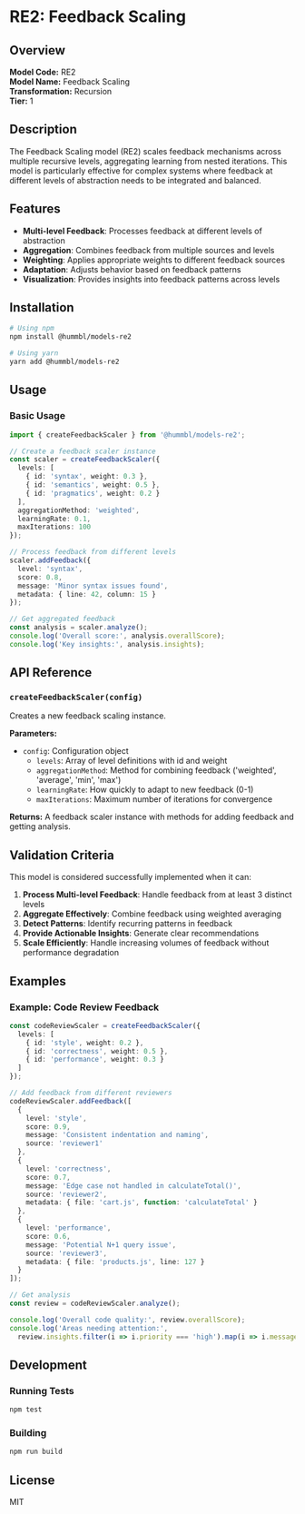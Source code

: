 # RE2: Feedback Scaling

## Overview

**Model Code:** RE2  
**Model Name:** Feedback Scaling  
**Transformation:** Recursion  
**Tier:** 1  

## Description

The Feedback Scaling model (RE2) scales feedback mechanisms across multiple recursive levels, aggregating learning from nested iterations. This model is particularly effective for complex systems where feedback at different levels of abstraction needs to be integrated and balanced.

## Features

- **Multi-level Feedback**: Processes feedback at different levels of abstraction
- **Aggregation**: Combines feedback from multiple sources and levels
- **Weighting**: Applies appropriate weights to different feedback sources
- **Adaptation**: Adjusts behavior based on feedback patterns
- **Visualization**: Provides insights into feedback patterns across levels

## Installation

```bash
# Using npm
npm install @hummbl/models-re2

# Using yarn
yarn add @hummbl/models-re2
```

## Usage

### Basic Usage

```typescript
import { createFeedbackScaler } from '@hummbl/models-re2';

// Create a feedback scaler instance
const scaler = createFeedbackScaler({
  levels: [
    { id: 'syntax', weight: 0.3 },
    { id: 'semantics', weight: 0.5 },
    { id: 'pragmatics', weight: 0.2 }
  ],
  aggregationMethod: 'weighted',
  learningRate: 0.1,
  maxIterations: 100
});

// Process feedback from different levels
scaler.addFeedback({
  level: 'syntax',
  score: 0.8,
  message: 'Minor syntax issues found',
  metadata: { line: 42, column: 15 }
});

// Get aggregated feedback
const analysis = scaler.analyze();
console.log('Overall score:', analysis.overallScore);
console.log('Key insights:', analysis.insights);
```

## API Reference

### `createFeedbackScaler(config)`

Creates a new feedback scaling instance.

**Parameters:**
- `config`: Configuration object
  - `levels`: Array of level definitions with id and weight
  - `aggregationMethod`: Method for combining feedback ('weighted', 'average', 'min', 'max')
  - `learningRate`: How quickly to adapt to new feedback (0-1)
  - `maxIterations`: Maximum number of iterations for convergence

**Returns:** A feedback scaler instance with methods for adding feedback and getting analysis.

## Validation Criteria

This model is considered successfully implemented when it can:

1. **Process Multi-level Feedback**: Handle feedback from at least 3 distinct levels
2. **Aggregate Effectively**: Combine feedback using weighted averaging
3. **Detect Patterns**: Identify recurring patterns in feedback
4. **Provide Actionable Insights**: Generate clear recommendations
5. **Scale Efficiently**: Handle increasing volumes of feedback without performance degradation

## Examples

### Example: Code Review Feedback

```typescript
const codeReviewScaler = createFeedbackScaler({
  levels: [
    { id: 'style', weight: 0.2 },
    { id: 'correctness', weight: 0.5 },
    { id: 'performance', weight: 0.3 }
  ]
});

// Add feedback from different reviewers
codeReviewScaler.addFeedback([
  {
    level: 'style',
    score: 0.9,
    message: 'Consistent indentation and naming',
    source: 'reviewer1'
  },
  {
    level: 'correctness',
    score: 0.7,
    message: 'Edge case not handled in calculateTotal()',
    source: 'reviewer2',
    metadata: { file: 'cart.js', function: 'calculateTotal' }
  },
  {
    level: 'performance',
    score: 0.6,
    message: 'Potential N+1 query issue',
    source: 'reviewer3',
    metadata: { file: 'products.js', line: 127 }
  }
]);

// Get analysis
const review = codeReviewScaler.analyze();

console.log('Overall code quality:', review.overallScore);
console.log('Areas needing attention:', 
  review.insights.filter(i => i.priority === 'high').map(i => i.message));
```

## Development

### Running Tests

```bash
npm test
```

### Building

```bash
npm run build
```

## License

MIT
